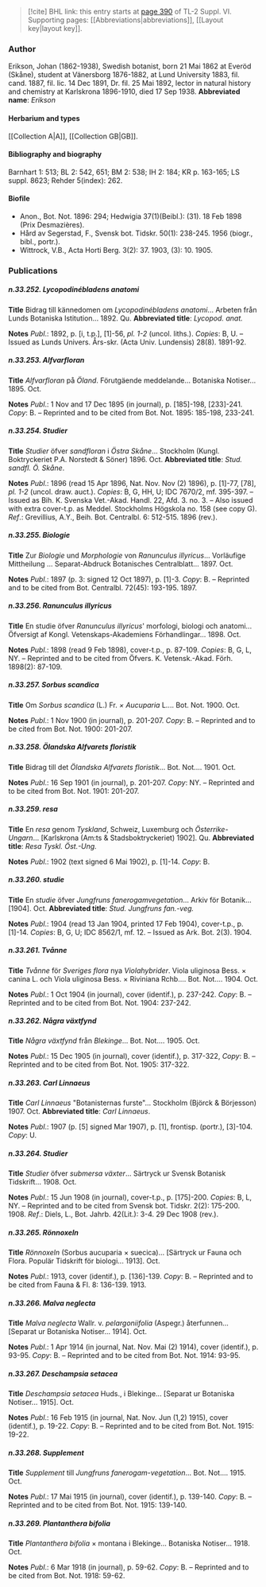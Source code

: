 > [!cite] BHL link: this entry starts at [page 390](https://www.biodiversitylibrary.org/page/33260378) of TL-2 Suppl. VI.
> Supporting pages: [[Abbreviations|abbreviations]], [[Layout key|layout key]].

### Author

Erikson, Johan (1862-1938), Swedish botanist, born 21 Mai 1862 at Everöd (Skåne), student at Vänersborg 1876-1882, at Lund University 1883, fil. cand. 1887, fil. lic. 14 Dec 1891, Dr. fil. 25 Mai 1892, lector in natural history and chemistry at Karlskrona 1896-1910, died 17 Sep 1938. 
**Abbreviated name**: *Erikson*

#### Herbarium and types

[[Collection A|A]], [[Collection GB|GB]].

#### Bibliography and biography

Barnhart 1: 513; BL 2: 542, 651; BM 2: 538; IH 2: 184; KR p. 163-165; LS suppl. 8623; Rehder 5(index): 262.

#### Biofile

- Anon., Bot. Not. 1896: 294; Hedwigia 37(1)(Beibl.): (31). 18 Feb 1898 (Prix Desmazières).
- Hård av Segerstad, F., Svensk bot. Tidskr. 50(1): 238-245. 1956 (biogr., bibl., portr.).
- Wittrock, V.B., Acta Horti Berg. 3(2): 37. 1903, (3): 10. 1905.

### Publications

##### n.33.252. Lycopodinébladens anatomi

**Title**
Bidrag till kännedomen om *Lycopodinébladens anatomi*... Arbeten från Lunds Botaniska Istitution... 1892. Qu.
**Abbreviated title**: *Lycopod. anat.*

**Notes**
*Publ*.: 1892, p. \[i, t.p.\], \[1\]-56, *pl. 1-2* (uncol. liths.). *Copies*: B, U. – Issued as Lunds Univers. Års-skr. (Acta Univ. Lundensis) 28(8). 1891-92.

##### n.33.253. Alfvarfloran

**Title**
*Alfvarfloran* på *Öland*. Förutgäende meddelande... Botaniska Notiser... 1895. Oct.

**Notes**
*Publ*.: 1 Nov and 17 Dec 1895 (in journal), p. \[185\]-198, \[233\]-241. *Copy*: B. – Reprinted and to be cited from Bot. Not. 1895: 185-198, 233-241.

##### n.33.254. Studier

**Title**
*Studier* öfver *sandfloran* i *Östra Skåne*... Stockholm (Kungl. Boktryckeriet P.A. Norstedt & Söner) 1896. Oct.
**Abbreviated title**: *Stud. sandfl. Ö. Skåne*.

**Notes**
*Publ*.: 1896 (read 15 Apr 1896, Nat. Nov. Nov (2) 1896), p. \[1\]-77, \[78\], *pl. 1-2* (uncol. draw. auct.). *Copies*: B, G, HH, U; IDC 7670/2, mf. 395-397. – Issued as Bih. K. Svenska Vet.-Akad. Handl. 22, Afd. 3. no. 3. – Also issued with extra cover-t.p. as Meddel. Stockholms Högskola no. 158 (see copy G).
*Ref*.: Grevillius, A.Y., Beih. Bot. Centralbl. 6: 512-515. 1896 (rev.).

##### n.33.255. Biologie

**Title**
Zur *Biologie* und *Morphologie* von *Ranunculus illyricus*... Vorläufige Mittheilung ... Separat-Abdruck Botanisches Centralblatt... 1897. Oct.

**Notes**
*Publ*.: 1897 (p. 3: signed 12 Oct 1897), p. \[1\]-3. *Copy*: B. – Reprinted and to be cited from Bot. Centralbl. 72(45): 193-195. 1897.

##### n.33.256. Ranunculus illyricus

**Title**
En studie öfver *Ranunculus illyricus*' morfologi, biologi och anatomi... Öfversigt af Kongl. Vetenskaps-Akademiens Förhandlingar... 1898. Oct.

**Notes**
*Publ*.: 1898 (read 9 Feb 1898), cover-t.p., p. 87-109. *Copies*: B, G, L, NY. – Reprinted and to be cited from Öfvers. K. Vetensk.-Akad. Förh. 1898(2): 87-109.

##### n.33.257. Sorbus scandica

**Title**
Om *Sorbus scandica* (L.) Fr. *× Aucuparia* L.... Bot. Not. 1900. Oct.

**Notes**
*Publ*.: 1 Nov 1900 (in journal), p. 201-207. *Copy*: B. – Reprinted and to be cited from Bot. Not. 1900: 201-207.

##### n.33.258. Ölandska Alfvarets floristik

**Title**
Bidrag till det *Ölandska Alfvarets floristik*... Bot. Not.... 1901. Oct.

**Notes**
*Publ*.: 16 Sep 1901 (in journal), p. 201-207. *Copy*: NY. – Reprinted and to be cited from Bot. Not. 1901: 201-207.

##### n.33.259. resa

**Title**
En *resa* genom *Tyskland*, Schweiz, Luxemburg och *Österrike-Ungarn*... \[Karlskrona (Am:ts & Stadsboktryckeriet) 1902\]. Qu.
**Abbreviated title**: *Resa Tyskl. Öst.-Ung.*

**Notes**
*Publ*.: 1902 (text signed 6 Mai 1902), p. \[1\]-14. *Copy*: B.

##### n.33.260. studie

**Title**
En *studie* öfver *Jungfruns fanerogamvegetation*... Arkiv för Botanik... \[1904\]. Oct.
**Abbreviated title**: *Stud. Jungfruns fan.-veg.*

**Notes**
*Publ*.: 1904 (read 13 Jan 1904, printed 17 Feb 1904), cover-t.p., p. \[1\]-14. *Copies*: B, G, U; IDC 8562/1, mf. 12. – Issued as Ark. Bot. 2(3). 1904.

##### n.33.261. Tvånne

**Title**
*Tvånne* för *Sveriges flora* nya *Violahybrider*. Viola uliginosa Bess. × canina L. och Viola uliginosa Bess. × Riviniana Rchb.... Bot. Not.... 1904. Oct.

**Notes**
*Publ*.: 1 Oct 1904 (in journal), cover (identif.), p. 237-242. *Copy*: B. – Reprinted and to be cited from Bot. Not. 1904: 237-242.

##### n.33.262. Några växtfynd

**Title**
*Några växtfynd* från *Blekinge*... Bot. Not.... 1905. Oct.

**Notes**
*Publ*.: 15 Dec 1905 (in journal), cover (identif.), p. 317-322, *Copy*: B. – Reprinted and to be cited from Bot. Not. 1905: 317-322.

##### n.33.263. Carl Linnaeus

**Title**
*Carl Linnaeus* "Botanisternas furste"... Stockholm (Björck & Börjesson) 1907. Oct.
**Abbreviated title**: *Carl Linnaeus*.

**Notes**
*Publ*.: 1907 (p. \[5\] signed Mar 1907), p. \[1\], frontisp. (portr.), \[3\]-104. *Copy*: U.

##### n.33.264. Studier

**Title**
*Studier* öfver *submersa växter*... Särtryck ur Svensk Botanisk Tidskrift... 1908. Oct.

**Notes**
*Publ*.: 15 Jun 1908 (in journal), cover-t.p., p. \[175\]-200. *Copies*: B, L, NY. – Reprinted and to be cited from Svensk bot. Tidskr. 2(2): 175-200. 1908.
*Ref*.: Diels, L., Bot. Jahrb. 42(Lit.): 3-4. 29 Dec 1908 (rev.).

##### n.33.265. Rönnoxeln

**Title**
*Rönnoxeln* (Sorbus aucuparia × suecica)... \[Särtryck ur Fauna och Flora. Populär Tidskrift för biologi... 1913\]. Oct.

**Notes**
*Publ*.: 1913, cover (identif.), p. \[136\]-139. *Copy*: B. – Reprinted and to be cited from Fauna & Fl. 8: 136-139. 1913.

##### n.33.266. Malva neglecta

**Title**
*Malva neglecta* Wallr. v. *pelargoniifolia* (Aspegr.) återfunnen... \[Separat ur Botaniska Notiser... 1914\]. Oct.

**Notes**
*Publ*.: 1 Apr 1914 (in journal, Nat. Nov. Mai (2) 1914), cover (identif.), p. 93-95. *Copy*: B. – Reprinted and to be cited from Bot. Not. 1914: 93-95.

##### n.33.267. Deschampsia setacea

**Title**
*Deschampsia setacea* Huds., i Blekinge... \[Separat ur Botaniska Notiser... 1915\]. Oct.

**Notes**
*Publ*.: 16 Feb 1915 (in journal, Nat. Nov. Jun (1,2) 1915), cover (identif.), p. 19-22. *Copy*: B. – Reprinted and to be cited from Bot. Not. 1915: 19-22.

##### n.33.268. Supplement

**Title**
*Supplement* till *Jungfruns fanerogam-vegetation*... Bot. Not.... 1915. Oct.

**Notes**
*Publ*.: 17 Mai 1915 (in journal), cover (identif.), p. 139-140. *Copy*: B. – Reprinted and to be cited from Bot. Not. 1915: 139-140.

##### n.33.269. Plantanthera bifolia

**Title**
*Plantanthera bifolia* × montana i Blekinge... Botaniska Notiser... 1918. Oct.

**Notes**
*Publ*.: 6 Mar 1918 (in journal), p. 59-62. *Copy*: B. – Reprinted and to be cited from Bot. Not. 1918: 59-62.


